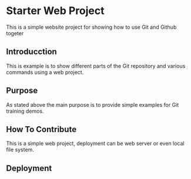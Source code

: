 # Starter Web Project
This is a simple website project for showing
how to use Git and Github togeter

## Introducction 
This is example is to show different parts of the Git repository
and various commands using a web project. 
## Purpose
As stated above the main purpose is to provide simple examples for Git training demos.
## How To Contribute
This is a simple web project, deployment can be web server or even local file system.
## Deployment

